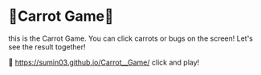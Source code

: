 # 🥕Carrot Game🥕
this is the Carrot Game. You can click carrots or bugs on the screen! Let's see the result together! 

📍 https://sumin03.github.io/Carrot__Game/ click and play!
